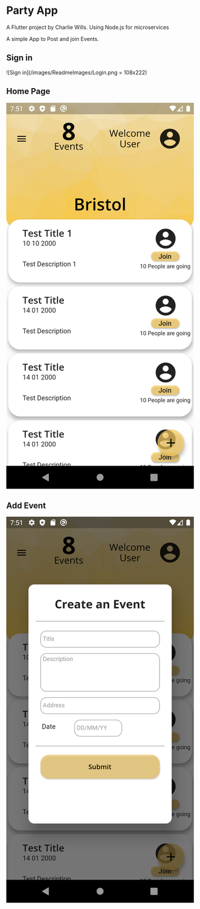 # Party App

A Flutter project by Charlie Wills.
Using Node.js for microservices 

A simple App to Post and join Events.

## Sign in
![Sign in](/images/ReadmeImages/Login.png = 108x222)

## Home Page
![Home Page](/images/ReadmeImages/HomePage.png)

## Add Event
![Add Event](/images/ReadmeImages/addEvent.png)



